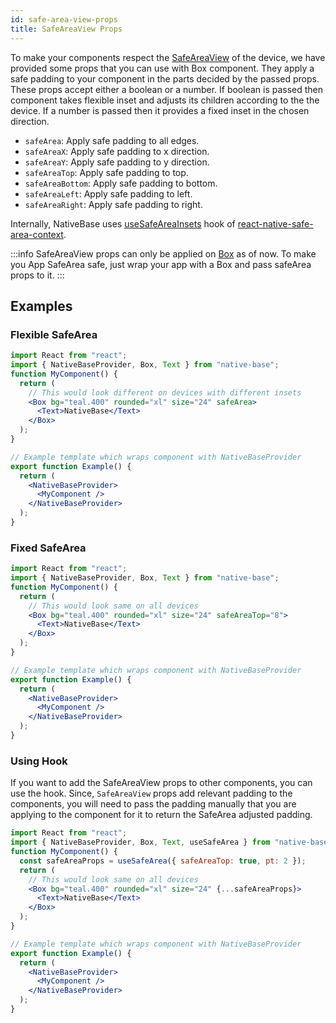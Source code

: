 ```yaml
---
id: safe-area-view-props
title: SafeAreaView Props
---
```


To make your components respect the [SafeAreaView](https://reactnative.dev/docs/safeareaview) of the device, we have provided some props that you can use with Box component. They apply a safe padding to your component in the parts decided by the passed props. These props accept either a boolean or a number. If boolean is passed then component takes flexible inset and adjusts its children according to the the device. If a number is passed then it provides a fixed inset in the chosen direction.

- `safeArea`: Apply safe padding to all edges.
- `safeAreaX`: Apply safe padding to x direction.
- `safeAreaY`: Apply safe padding to y direction.
- `safeAreaTop`: Apply safe padding to top.
- `safeAreaBottom`: Apply safe padding to bottom.
- `safeAreaLeft`: Apply safe padding to left.
- `safeAreaRight`: Apply safe padding to right.

Internally, NativeBase uses [useSafeAreaInsets](https://docs.expo.io/versions/latest/sdk/safe-area-context/#hooks) hook of [react-native-safe-area-context](https://github.com/th3rdwave/react-native-safe-area-context).

:::info
SafeAreaView props can only be applied on [Box](box.md) as of now. To make you App SafeArea safe, just wrap your app with a Box and pass safeArea props to it.
:::

## Examples

### Flexible SafeArea

```jsx isLive
import React from "react";
import { NativeBaseProvider, Box, Text } from "native-base";
function MyComponent() {
  return (
    // This would look different on devices with different insets
    <Box bg="teal.400" rounded="xl" size="24" safeArea>
      <Text>NativeBase</Text>
    </Box>
  );
}

// Example template which wraps component with NativeBaseProvider
export function Example() {
  return (
    <NativeBaseProvider>
      <MyComponent />
    </NativeBaseProvider>
  );
}
```

### Fixed SafeArea

```jsx isLive
import React from "react";
import { NativeBaseProvider, Box, Text } from "native-base";
function MyComponent() {
  return (
    // This would look same on all devices
    <Box bg="teal.400" rounded="xl" size="24" safeAreaTop="8">
      <Text>NativeBase</Text>
    </Box>
  );
}

// Example template which wraps component with NativeBaseProvider
export function Example() {
  return (
    <NativeBaseProvider>
      <MyComponent />
    </NativeBaseProvider>
  );
}
```

### Using Hook

If you want to add the SafeAreaView props to other components, you can use the hook. Since, `SafeAreaView` props add relevant padding to the components, you will need to pass the padding manually that you are applying to the component for it to return the SafeArea adjusted padding.

```jsx isLive
import React from "react";
import { NativeBaseProvider, Box, Text, useSafeArea } from "native-base";
function MyComponent() {
  const safeAreaProps = useSafeArea({ safeAreaTop: true, pt: 2 });
  return (
    // This would look same on all devices
    <Box bg="teal.400" rounded="xl" size="24" {...safeAreaProps}>
      <Text>NativeBase</Text>
    </Box>
  );
}

// Example template which wraps component with NativeBaseProvider
export function Example() {
  return (
    <NativeBaseProvider>
      <MyComponent />
    </NativeBaseProvider>
  );
}
```
